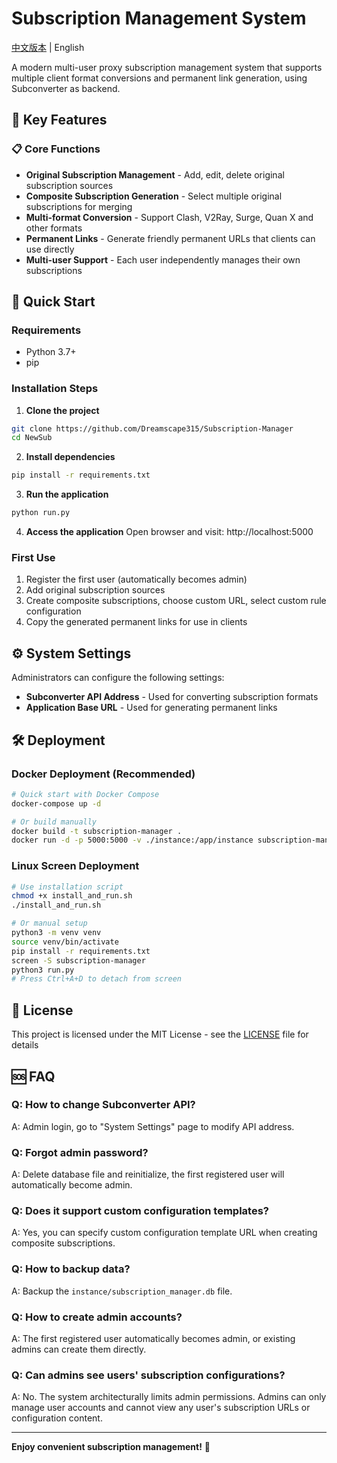 # Subscription Management System

[中文版本](README_CN.md) | English

A modern multi-user proxy subscription management system that supports multiple client format conversions and permanent link generation, using Subconverter as backend.

## 🌟 Key Features

### 📋 Core Functions
- **Original Subscription Management** - Add, edit, delete original subscription sources
- **Composite Subscription Generation** - Select multiple original subscriptions for merging
- **Multi-format Conversion** - Support Clash, V2Ray, Surge, Quan X and other formats
- **Permanent Links** - Generate friendly permanent URLs that clients can use directly
- **Multi-user Support** - Each user independently manages their own subscriptions

## 🚀 Quick Start

### Requirements
- Python 3.7+
- pip

### Installation Steps

1. **Clone the project**
```bash
git clone https://github.com/Dreamscape315/Subscription-Manager
cd NewSub
```

2. **Install dependencies**
```bash
pip install -r requirements.txt
```

3. **Run the application**
```bash
python run.py
```

4. **Access the application**
Open browser and visit: http://localhost:5000

### First Use

1. Register the first user (automatically becomes admin)
2. Add original subscription sources
3. Create composite subscriptions, choose custom URL, select custom rule configuration
4. Copy the generated permanent links for use in clients

## ⚙️ System Settings

Administrators can configure the following settings:

- **Subconverter API Address** - Used for converting subscription formats
- **Application Base URL** - Used for generating permanent links

## 🛠️ Deployment

### Docker Deployment (Recommended)

```bash
# Quick start with Docker Compose
docker-compose up -d

# Or build manually
docker build -t subscription-manager .
docker run -d -p 5000:5000 -v ./instance:/app/instance subscription-manager
```

### Linux Screen Deployment

```bash
# Use installation script
chmod +x install_and_run.sh
./install_and_run.sh

# Or manual setup
python3 -m venv venv
source venv/bin/activate
pip install -r requirements.txt
screen -S subscription-manager
python3 run.py
# Press Ctrl+A+D to detach from screen
```

## 📄 License

This project is licensed under the MIT License - see the [LICENSE](LICENSE) file for details

## 🆘 FAQ

### Q: How to change Subconverter API?
A: Admin login, go to "System Settings" page to modify API address.

### Q: Forgot admin password?
A: Delete database file and reinitialize, the first registered user will automatically become admin.

### Q: Does it support custom configuration templates?
A: Yes, you can specify custom configuration template URL when creating composite subscriptions.

### Q: How to backup data?
A: Backup the `instance/subscription_manager.db` file.

### Q: How to create admin accounts?
A: The first registered user automatically becomes admin, or existing admins can create them directly.

### Q: Can admins see users' subscription configurations?
A: No. The system architecturally limits admin permissions. Admins can only manage user accounts and cannot view any user's subscription URLs or configuration content.

---

**Enjoy convenient subscription management!** 🎉 